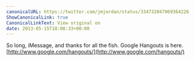 ```yaml
---
canonicalURL: https://twitter.com/jmjordan/status/334732047069364226
ShowCanonicalLink: true
CanonicalLinkText: View original on
date: 2013-05-15T18:08:33+00:00
---
```

So long, iMessage, and thanks for all the fish. Google Hangouts is here. [http://www.google.com/hangouts/](http://www.google.com/hangouts/)